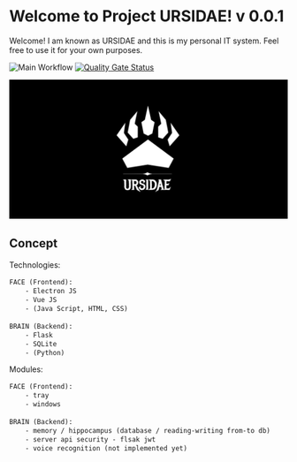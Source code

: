 # Welcome to Project URSIDAE! v 0.0.1

Welcome! I am known as URSIDAE and this is my personal IT system. Feel free to use it for your own purposes.

![Main Workflow](https://github.com/URSIDAE97/Project-URSIDAE/workflows/Main%20Workflow/badge.svg?branch=v0.0.1)
[![Quality Gate Status](https://sonarcloud.io/api/project_badges/measure?project=URSIDAE97_Project-URSIDAE&metric=alert_status)](https://sonarcloud.io/dashboard?id=URSIDAE97_Project-URSIDAE)

![LOGO](/assets/logo/logo_github.png)

## Concept

Technologies:

    FACE (Frontend):
        - Electron JS
        - Vue JS
        - (Java Script, HTML, CSS)

    BRAIN (Backend):
        - Flask
        - SQLite
        - (Python)

Modules:

    FACE (Frontend):
        - tray
        - windows

    BRAIN (Backend):
        - memory / hippocampus (database / reading-writing from-to db)
        - server api security - flsak jwt
        - voice recognition (not implemented yet)
